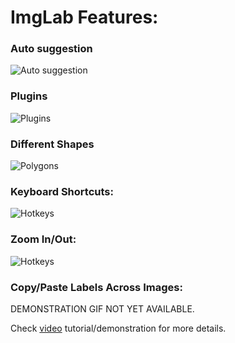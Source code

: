 # ImgLab Features:

### Auto suggestion

![Auto suggestion](https://github.com/derekdkim/imglab/tree/test/img/imglab-autosuggestion.gif)

### Plugins

![Plugins](https://github.com/derekdkim/imglab/tree/test/img/imglab-fpp.gif)

### Different Shapes

![Polygons](https://github.com/derekdkim/imglab/tree/test/img/imglab-polygon.gif)

### Keyboard Shortcuts:

![Hotkeys](https://github.com/derekdkim/imglab/tree/test/img/imglab-hotkeys.gif)

### Zoom In/Out:

![Hotkeys](https://github.com/derekdkim/imglab/tree/test/img/imglab-zoom.gif)

### Copy/Paste Labels Across Images:

DEMONSTRATION GIF NOT YET AVAILABLE.


Check [video](https://youtu.be/Y-bJo_ylHTw) tutorial/demonstration for more details.